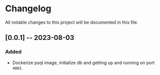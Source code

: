 # Changelog

All notable changes to this project will be documented in this file.


## [0.0.1] -- 2023-08-03

### Added

- Dockerize psql image, initialize db and getting up and running on port `4002`.
